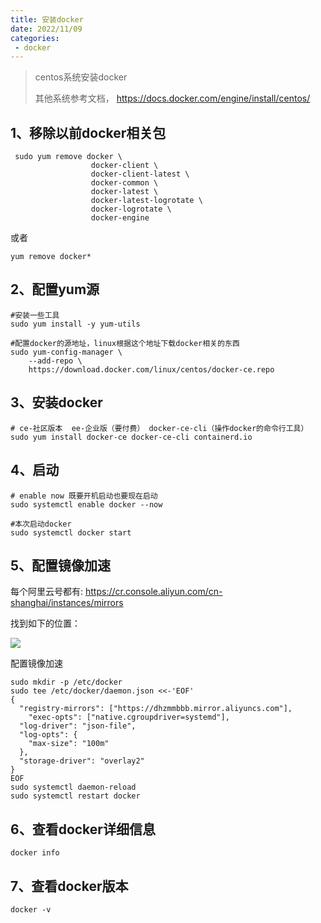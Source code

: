```yaml
---
title: 安装docker
date: 2022/11/09
categories:
 - docker
---
```


> centos系统安装docker
>
> 其他系统参考文档， https://docs.docker.com/engine/install/centos/

## 1、移除以前docker相关包

```shell
 sudo yum remove docker \
                  docker-client \
                  docker-client-latest \
                  docker-common \
                  docker-latest \
                  docker-latest-logrotate \
                  docker-logrotate \
                  docker-engine
```

或者

```shell
yum remove docker*
```

## 2、配置yum源

```shell
#安装一些工具
sudo yum install -y yum-utils

#配置docker的源地址，linux根据这个地址下载docker相关的东西
sudo yum-config-manager \
    --add-repo \
    https://download.docker.com/linux/centos/docker-ce.repo
```

## 3、安装docker

```shell
# ce-社区版本  ee-企业版（要付费） docker-ce-cli（操作docker的命令行工具） 
sudo yum install docker-ce docker-ce-cli containerd.io 
```

## 4、启动

```shell
# enable now 既要开机启动也要现在启动
sudo systemctl enable docker --now

#本次启动docker
sudo systemctl docker start
```

## 5、配置镜像加速

每个阿里云号都有: https://cr.console.aliyun.com/cn-shanghai/instances/mirrors

找到如下的位置：

![](https://cwh6-bucket.oss-cn-shanghai.aliyuncs.com/bk/image-20240307002431933.png)

配置镜像加速

```shell
sudo mkdir -p /etc/docker
sudo tee /etc/docker/daemon.json <<-'EOF'
{
  "registry-mirrors": ["https://dhzmmbbb.mirror.aliyuncs.com"],
    "exec-opts": ["native.cgroupdriver=systemd"],
  "log-driver": "json-file",
  "log-opts": {
    "max-size": "100m"
  },
  "storage-driver": "overlay2"
}
EOF
sudo systemctl daemon-reload
sudo systemctl restart docker
```

## 6、查看docker详细信息

```shell
docker info
```

## 7、查看docker版本

```shell
docker -v
```

